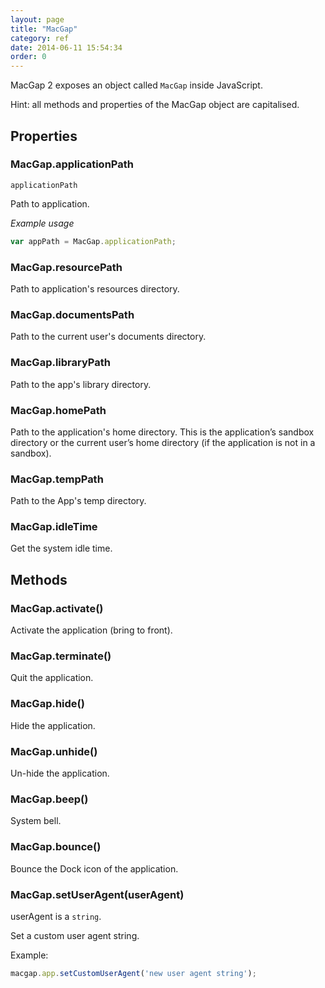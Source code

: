 ```yaml
---
layout: page
title: "MacGap"
category: ref
date: 2014-06-11 15:54:34
order: 0
---
```


MacGap 2 exposes an object called `MacGap` inside JavaScript. 

Hint: all methods and properties of the MacGap object are capitalised.

## Properties

### MacGap.applicationPath

`applicationPath`

Path to application.

*Example usage*

```js
var appPath = MacGap.applicationPath;
```

### MacGap.resourcePath

Path to application's resources directory.


### MacGap.documentsPath

Path to the current user's documents directory.


### MacGap.libraryPath

Path to the app's library directory.


### MacGap.homePath

Path to the application's home directory. This is the application’s sandbox directory or the current user’s home directory (if the application is not in a sandbox).


### MacGap.tempPath

Path to the App's temp directory.

### MacGap.idleTime

Get the system idle time.


## Methods

### MacGap.activate()

Activate the application (bring to front).

### MacGap.terminate()

Quit the application.

### MacGap.hide()

Hide the application.

### MacGap.unhide()

Un-hide the application.

### MacGap.beep()

System bell.

### MacGap.bounce()

Bounce the Dock icon of the application.

### MacGap.setUserAgent(userAgent)

userAgent is a `string`.

Set a custom user agent string.

Example:

```js
macgap.app.setCustomUserAgent('new user agent string');
```
